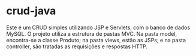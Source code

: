 # crud-java
Este é um CRUD simples utilizando JSP e Servlets, com o banco de dados MySQL. O projeto utiliza a estrutura de pastas MVC. Na pasta model, encontra-se a classe Produto; na pasta views, estão as JSPs; e na pasta controller, são tratadas as requisições e respostas HTTP.
